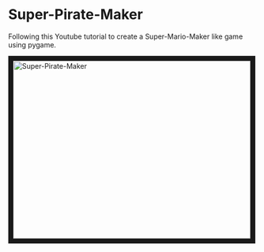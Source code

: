 # Super-Pirate-Maker
<p>Following this Youtube tutorial to create a Super-Mario-Maker like game using pygame.<p>
<a href="https://youtu.be/qYomF9p_SYM
" target="_blank"><img src="https://i3.ytimg.com/vi/qYomF9p_SYM/maxresdefault.jpg" 
alt="Super-Pirate-Maker" width="480" height="360" border="10" /></a>
